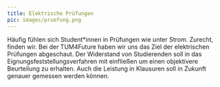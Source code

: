 ```yaml
---
title: Elektrische Prüfungen
pic: images/pruefung.png 
---
```

Häufig fühlen sich Student\*innen in Prüfungen wie unter Strom. Zurecht, finden wir. Bei der TUM4Future haben wir uns das Ziel der elektrischen Prüfungen abgeschaut. Der Widerstand von Studierenden soll in das Eignungsfeststellungsverfahren mit einfließen um einen objektivere Beurteilung zu erhalten. Auch die Leistung in Klausuren soll in Zukunft genauer gemessen werden können.
